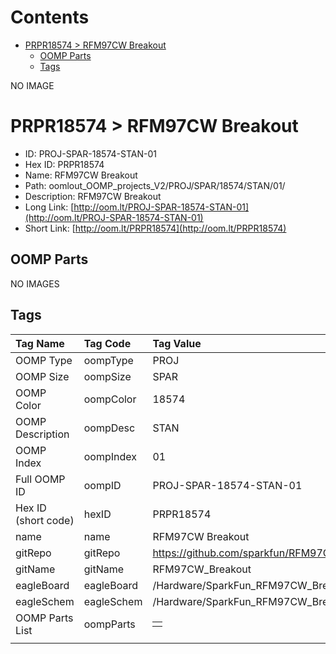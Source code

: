 



Contents
========

* [PRPR18574 > RFM97CW Breakout](#prpr18574--rfm97cw-breakout)
	* [OOMP Parts](#oomp-parts)
	* [Tags](#tags)
  
NO IMAGE  
# PRPR18574 > RFM97CW Breakout

- ID: PROJ-SPAR-18574-STAN-01
- Hex ID: PRPR18574
- Name: RFM97CW Breakout
- Path: oomlout_OOMP_projects_V2/PROJ/SPAR/18574/STAN/01/
- Description: RFM97CW Breakout
- Long Link: [http://oom.lt/PROJ-SPAR-18574-STAN-01](http://oom.lt/PROJ-SPAR-18574-STAN-01)
- Short Link: [http://oom.lt/PRPR18574](http://oom.lt/PRPR18574)

## OOMP Parts
  
NO IMAGES  
## Tags
  

|Tag Name|Tag Code|Tag Value|
| :--- | :--- | :--- |
|OOMP Type|oompType|PROJ|
|OOMP Size|oompSize|SPAR|
|OOMP Color|oompColor|18574|
|OOMP Description|oompDesc|STAN|
|OOMP Index|oompIndex|01|
|Full OOMP ID|oompID|PROJ-SPAR-18574-STAN-01|
|Hex ID (short code)|hexID|PRPR18574|
|name|name|RFM97CW Breakout|
|gitRepo|gitRepo|https://github.com/sparkfun/RFM97CW_Breakout|
|gitName|gitName|RFM97CW_Breakout|
|eagleBoard|eagleBoard|/Hardware/SparkFun_RFM97CW_Breakout.brd|
|eagleSchem|eagleSchem|/Hardware/SparkFun_RFM97CW_Breakout.sch|
|OOMP Parts List|oompParts|<table><tr><td></td></tr></table>|
||||
